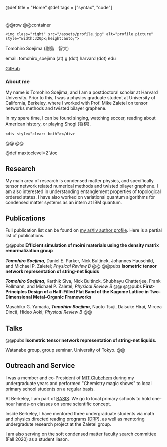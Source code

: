 @def title = "Home"
@def tags = ["syntax", "code"]

# 


@@row
@@container
~~~
<img class="right" src="/assets/profile.jpg" alt="profile picture"  style="width:320px;height:auto;">
~~~
Tomohiro Soejima (副島　智大)

email: tomohiro_soejima (at) g (dot) harvard (dot) edu

[GitHub](https://github.com/tomohiro-soejima)
### About me
My name is Tomohiro Soejima, and I am a postdoctoral scholar at Harvard University.
Prior to this, I was a physics graduate student at University of California, Berkeley, where I worked with Prof. Mike Zaletel on tensor networks methods and twisted bilayer graphene.

In my spare time, I can be found singing, watching soccer, reading about American history, or playing Shogi (将棋).

~~~
<div style="clear: both"></div>      
~~~
@@
@@

@def maxtoclevel=2
\toc <!-- you can use \toc as well -->

##  Research

My main area of research is condensed matter physics, and specifically tensor network related numerical methods and twisted bilayer graphene.
I am also interested in understanding entanglement properties of topological ordered states.
I have also worked on variational quantum algorithms for condensed matter systems as an intern at IBM quantum. 

## Publications

Full publication list can be found on [my arXiv author profile](https://arxiv.org/a/soejima_t_1.html). Here is a partial list of publications.

@@pubs **Efficient simulation of moiré materials using the density matrix renormalization group**

**_Tomohiro Soejima_**, Daniel E. Parker, Nick Bultinck, Johannes Hauschild, and Michael P. Zaletel; _Physical Review B_ @@
@@pubs **Isometric tensor network representation of string-net liquids**

**_Tomohiro Soejima_**, Karthik Siva, Nick Bultinck, Shubhayu Chatterjee, Frank Pollmann, and Michael P. Zaletel; _Physical Review B_ @@
@@pubs **First-Principles Design of a Half-Filled Flat Band of the Kagome Lattice in Two-Dimensional Metal-Organic Frameworks**

Masahiko G. Yamada, **_Tomohiro Soejima_**, Naoto Tsuji, Daisuke Hirai, Mircea Dincă, Hideo Aoki; _Physical Review B_ @@

## Talks

@@pubs **Isometric tensor network representation of string-net liquids.**

 Watanabe group, group seminar. University of Tokyo. @@

## Outreach and Service

I was a member and co-President of [MIT Clubchem](https://www.youtube.com/watch?v=tCmNu9vNcyI&feature=youtu.be) during my undergraduate years and performed "Chemistry magic shows" to local primary school students on a regular basis.

At Berkeley, I am part of [BASIS](https://www.crscience.org/outreach/basis/). We go to local primary schools to hold one-hour hands-on classes on some scientific concept.

Inside Berkeley, I have mentored three undergraduate students via math and physics directed reading programs ([DRP](https://berkeleyphysicsdrp.wixsite.com/physicsberkeleydrp#:~:text=The%20Berkeley%20Physics%20Directed%20Reading,graduate%20student%20in%20the%20department.)), as well as mentoring undergradute research project at the Zaletel group.

I am also serving on the soft condensed matter faculty search committee (Fall 2020) as a student liason.
